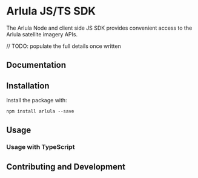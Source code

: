 # Arlula JS/TS SDK

The Arlula Node and client side JS SDK provides convenient access to the Arlula satellite imagery APIs.

// TODO: populate the full details once written

## Documentation

## Installation

Install the package with:

```
npm install arlula --save
```

## Usage

### Usage with TypeScript

## Contributing and Development
